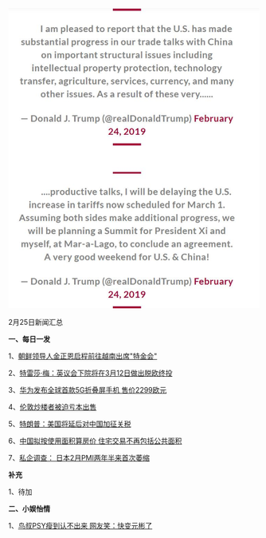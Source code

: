    ![02_13](.\02_25.jpg)

2月25日新闻汇总

**一、每日一发**

1、[朝鲜领导人金正恩启程前往越南出席"特金会"](http://news.163.com/photoview/00AO0001/2299999.html#p=E8PHPH2100AO0001NOS)

2、[特雷莎·梅：英议会下院将在3月12日做出脱欧终投](https://news.163.com/19/0225/01/E8QS2LEA0001875O.html)

3、[华为发布全球首款5G折叠屏手机 售价2299欧元](http://tech.ifeng.com/a/20190224/45316909_0.shtml)

4、[伦敦炒楼者被迫亏本出售](http://www.ftchinese.com/premium/001081583?exclusive)

5、[特朗普：美国将延后对中国加征关税](https://www.zaobao.com/realtime/world/story20190225-934787)

6、[中国拟按使用面积算房价 住宅交易不再包括公共面积](https://www.zaobao.com/news/china/story20190225-934689)

7、[私企调查： 日本2月PMI两年半来首次萎缩](https://www.zaobao.com/finance/world/story20190222-934019)



**补充**

1、待加



**二、小娱怡情**

1、[鸟叔PSY瘦到认不出来 网友笑：快变元彬了](http://news.67.com/hongse/2019/02/24/937692.html)
